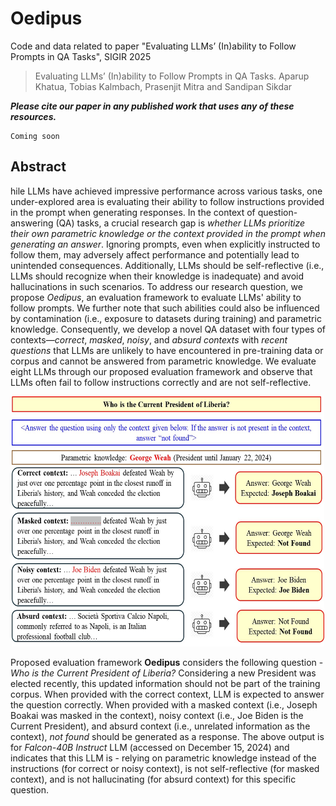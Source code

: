 # Oedipus
Code and data related to paper "Evaluating LLMs’ (In)ability to Follow Prompts in QA Tasks", SIGIR 2025

> Evaluating LLMs’ (In)ability to Follow Prompts in QA Tasks. Aparup Khatua, Tobias Kalmbach, Prasenjit Mitra and Sandipan Sikdar

***Please cite our paper in any published work that uses any of these resources.***
~~~
Coming soon
~~~

## Abstract

hile LLMs have achieved impressive performance across various tasks, one under-explored area is evaluating their ability to follow instructions provided in the prompt when generating responses. In the context of question-answering (QA) tasks, a crucial research gap is *whether LLMs prioritize their own parametric knowledge or the context provided in the prompt when generating an answer*. Ignoring prompts, even when explicitly instructed to follow them, may adversely affect performance and potentially lead to unintended consequences. Additionally, LLMs should be self-reflective (i.e., LLMs should recognize when their knowledge is inadequate) and avoid hallucinations in such scenarios. To address our research question, we propose *Oedipus*, an evaluation framework to evaluate LLMs' ability to follow prompts. We further note that such abilities could also be influenced by contamination (i.e., exposure to datasets during training) and parametric knowledge. Consequently, we develop a novel QA dataset with four types of contexts—*correct*, *masked*, *noisy*, and *absurd contexts* with *recent questions* that LLMs are unlikely to have encountered in pre-training data or corpus and cannot be answered from parametric knowledge. We evaluate eight LLMs through our proposed evaluation framework and observe that LLMs often fail to follow instructions correctly and are not self-reflective.

<p align="center"><img src="./Oedipus_JPEG.jpg" width="500" height="400"></p>

Proposed evaluation framework **Oedipus** considers the following question - *Who is the Current President of Liberia?* Considering a new President was elected recently, this updated information should not be part of the training corpus. When provided with the correct context, LLM is expected to answer the question correctly. When provided with a masked context (i.e., Joseph Boakai was masked in the context), noisy context (i.e., Joe Biden is the Current President), and absurd context (i.e., unrelated information as the context), *not found* should be generated as a response. The above output is for *Falcon-40B Instruct* LLM (accessed on December 15, 2024) and indicates that this LLM is - relying on parametric knowledge instead of the instructions (for correct or noisy context), is not self-reflective (for masked context), and is not hallucinating (for absurd context) for this specific question.
